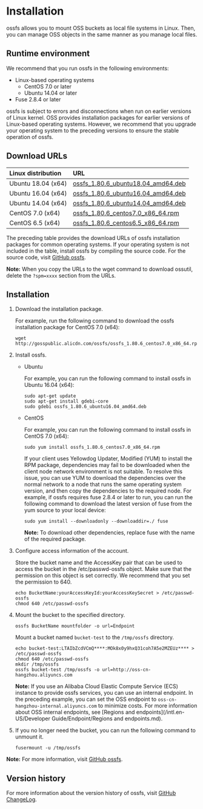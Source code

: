 # Installation

ossfs allows you to mount OSS buckets as local file systems in Linux. Then, you can manage OSS objects in the same manner as you manage local files.

## Runtime environment

We recommend that you run ossfs in the following environments:

-   Linux-based operating systems
    -   CentOS 7.0 or later
    -   Ubuntu 14.04 or later
-   Fuse 2.8.4 or later

ossfs is subject to errors and disconnections when run on earlier versions of Linux kernel. OSS provides installation packages for earlier versions of Linux-based operating systems. However, we recommend that you upgrade your operating system to the preceding versions to ensure the stable operation of ossfs.

## Download URLs

|Linux distribution|URL|
|:-----------------|:--|
|Ubuntu 18.04 \(x64\)|[ossfs\_1.80.6\_ubuntu18.04\_amd64.deb](https://gosspublic.alicdn.com/ossfs/ossfs_1.80.6_ubuntu18.04_amd64.deb)|
|Ubuntu 16.04 \(x64\)|[ossfs\_1.80.6\_ubuntu16.04\_amd64.deb](https://gosspublic.alicdn.com/ossfs/ossfs_1.80.6_ubuntu16.04_amd64.deb)|
|Ubuntu 14.04 \(x64\)|[ossfs\_1.80.6\_ubuntu14.04\_amd64.deb](https://gosspublic.alicdn.com/ossfs/ossfs_1.80.6_ubuntu14.04_amd64.deb)|
|CentOS 7.0 \(x64\)|[ossfs\_1.80.6\_centos7.0\_x86\_64.rpm](https://gosspublic.alicdn.com/ossfs/ossfs_1.80.6_centos7.0_x86_64.rpm)|
|CentOS 6.5 \(x64\)|[ossfs\_1.80.6\_centos6.5\_x86\_64.rpm](https://gosspublic.alicdn.com/ossfs/ossfs_1.80.6_centos6.5_x86_64.rpm)|

The preceding table provides the download URLs of ossfs installation packages for common operating systems. If your operating system is not included in the table, install ossfs by compiling the source code. For the source code, visit [GitHub ossfs](https://github.com/aliyun/ossfs#ossfs).

**Note:** When you copy the URLs to the wget command to download ossutil, delete the `?spm=xxxx` section from the URLs.

## Installation

1.  Download the installation package.

    For example, run the following command to download the ossfs installation package for CentOS 7.0 \(x64\):

    ```
    wget http://gosspublic.alicdn.com/ossfs/ossfs_1.80.6_centos7.0_x86_64.rpm
    ```

2.  Install ossfs.

    -   Ubuntu

        For example, you can run the following command to install ossfs in Ubuntu 16.04 \(x64\):

        ```
        sudo apt-get update
        sudo apt-get install gdebi-core
        sudo gdebi ossfs_1.80.6_ubuntu16.04_amd64.deb
        ```

    -   CentOS

        For example, you can run the following command to install ossfs in CentOS 7.0 \(x64\):

        ```
        sudo yum install ossfs_1.80.6_centos7.0_x86_64.rpm
        ```

        If your client uses Yellowdog Updater, Modified \(YUM\) to install the RPM package, dependencies may fail to be downloaded when the client node network environment is not suitable. To resolve this issue, you can use YUM to download the dependencies over the normal network to a node that runs the same operating system version, and then copy the dependencies to the required node. For example, if ossfs requires fuse 2.8.4 or later to run, you can run the following command to download the latest version of fuse from the yum source to your local device:

        ```
        sudo yum install --downloadonly --downloaddir=./ fuse
        ```

        **Note:** To download other dependencies, replace fuse with the name of the required package.

3.  Configure access information of the account.

    Store the bucket name and the AccessKey pair that can be used to access the bucket in the /etc/passwd-ossfs object. Make sure that the permission on this object is set correctly. We recommend that you set the permission to 640.

    ```
    echo BucketName:yourAccessKeyId:yourAccessKeySecret > /etc/passwd-ossfs
    chmod 640 /etc/passwd-ossfs
    ```

4.  Mount the bucket to the specified directory.

    ```
    ossfs BucketName mountfolder -o url=Endpoint
    ```

    Mount a bucket named `bucket-test` to the `/tmp/ossfs` directory.

    ```
    echo bucket-test:LTAIbZcdVCmQ****:MOk8x0y9hxQ31coh7A5e2MZEUz**** > /etc/passwd-ossfs
    chmod 640 /etc/passwd-ossfs
    mkdir /tmp/ossfs
    ossfs bucket-test /tmp/ossfs -o url=http://oss-cn-hangzhou.aliyuncs.com
    ```

    **Note:** If you use an Alibaba Cloud Elastic Compute Service \(ECS\) instance to provide ossfs services, you can use an internal endpoint. In the preceding example, you can set the OSS endpoint to `oss-cn-hangzhou-internal.aliyuncs.com` to minimize costs. For more information about OSS internal endpoints, see [Regions and endpoints](/intl.en-US/Developer Guide/Endpoint/Regions and endpoints.md).

5.  If you no longer need the bucket, you can run the following command to unmount it.

    ```
    fusermount -u /tmp/ossfs
    ```


**Note:** For more information, visit [GitHub ossfs](https://github.com/aliyun/ossfs#ossfs).

## Version history

For more information about the version history of ossfs, visit [GitHub ChangeLog](https://github.com/aliyun/ossfs/blob/master/ChangeLog).

